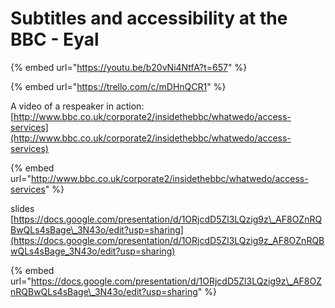# Subtitles and accessibility at the BBC -  Eyal

{% embed url="https://youtu.be/b20vNi4NtfA?t=657" %}



{% embed url="https://trello.com/c/mDHnQCR1" %}

A video of a respeaker in action: [http://www.bbc.co.uk/corporate2/insidethebbc/whatwedo/access-services](http://www.bbc.co.uk/corporate2/insidethebbc/whatwedo/access-services)

{% embed url="http://www.bbc.co.uk/corporate2/insidethebbc/whatwedo/access-services" %}

slides [https://docs.google.com/presentation/d/1ORjcdD5Zl3LQzig9z\_AF8OZnRQBwQLs4sBage\_3N43o/edit?usp=sharing](https://docs.google.com/presentation/d/1ORjcdD5Zl3LQzig9z_AF8OZnRQBwQLs4sBage_3N43o/edit?usp=sharing)

{% embed url="https://docs.google.com/presentation/d/1ORjcdD5Zl3LQzig9z\_AF8OZnRQBwQLs4sBage\_3N43o/edit?usp=sharing" %}

